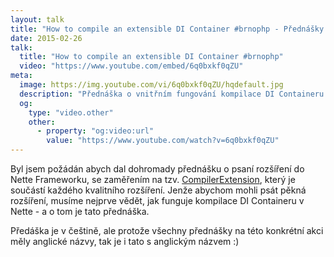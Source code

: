 ```yaml
---
layout: talk
title: "How to compile an extensible DI Container #brnophp - Přednášky - Filip Procházka"
date: 2015-02-26
talk:
  title: "How to compile an extensible DI Container #brnophp"
  video: "https://www.youtube.com/embed/6q0bxkf0qZU"
meta:
  image: https://img.youtube.com/vi/6q0bxkf0qZU/hqdefault.jpg
  description: "Přednáška o vnitřním fungování kompilace DI Containeru v Nette"
  og:
    type: "video.other"
    other:
      - property: "og:video:url"
        value: "https://www.youtube.com/watch?v=6q0bxkf0qZU"
---
```


Byl jsem požádán abych dal dohromady přednášku o psaní rozšíření do Nette Frameworku, se zaměřením na tzv. [CompilerExtension][api-compiler-extension],
který je součástí každého kvalitního rozšíření. Jenže abychom mohli psát pěkná rozšíření, musíme nejprve vědět, jak funguje kompilace DI Containeru v Nette - a o tom je tato přednáška.

Předáška je v češtině, ale protože všechny přednášky na této konkrétní akci měly anglické názvy, tak je i tato s anglickým názvem :)

[api-compiler-extension]: https://api.kdyby.org/class-Nette.DI.CompilerExtension.html
